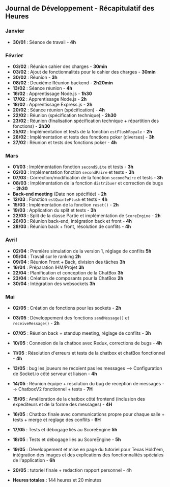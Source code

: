 ## Journal de Développement - Récapitulatif des Heures

### Janvier
- **30/01** : Séance de travail - **4h**

### Février
- **03/02** : Réunion cahier des charges - **30min**
- **03/02** : Ajout de fonctionnalités pour le cahier des charges - **30min**
- **30/02** : Réunion - **3h**
- **08/02** : Deuxième Réunion backend - **2h20min**
- **13/02** : Séance réunion - **4h**
- **16/02** : Apprentissage Node.js - **1h30**
- **17/02** : Apprentissage Node.js - **2h**
- **18/02** : Apprentissage Express.js - **2h**
- **20/02** : Séance réunion (spécification) - **4h**
- **22/02** : Réunion (spécification technique) - **2h30**
- **23/02** : Réunion (finalisation spécification technique + répartition des fonctions) - **2h30**
- **25/02** : Implémentation et tests de la fonction `estFlushRoyale` - **2h**
- **26/02** : Implémentation et tests des fonctions poker (diverses) - **3h**
- **27/02** : Réunion et tests des fonctions poker - **4h**

### Mars
- **01/03** : Implémentation fonction `secondSuite` et tests - **3h**
- **02/03** : Implémentation fonction `secondPaire` et tests - **3h**
- **07/03** : Correction/modification de la fonction `secondPaire` et tests - **3h**
- **08/03** : Implémentation de la fonction `distribuer` et correction de bugs - **2h30**
- **Back-end meeting** (Date non spécifiée) - **2h**
- **12/03** : Fonction `estQuinteFlush` et tests - **4h**
- **15/03** : Implémentation de la fonction `reset()` - **2h**
- **19/03** : Application du split et tests - **3h**
- **22/03** : Split de la classe Partie et implémentation de `ScoreEngine` - **2h**
- **26/03** : Réunion back-end, intégration back et front - **4h**
- **28/03** : Réunion back + front, résolution de conflits - **4h**

### Avril
- **02/04** : Première simulation de la version 1, réglage de conflits **5h**
- **05/04** : Travail sur le ranking **2h**
- **09/04** : Réunion Front + Back, division des tâches **3h**
- **16/04** : Préparation IHM/Projet **3h**
- **22/04** : Planification et conception de la ChatBox **3h**
- **23/04** : Création de composants pour la ChatBox **2h**
- **30/04** : Intégration des websockets **3h**

### Mai
- **02/05** : Création de fonctions pour les sockets - **2h**
- **03/05** : Développement des fonctions `sendMessage()` et `receiveMessage()` - **2h**
- **07/05** : Réunion back + standup meeting, réglage de conflits - **3h**
- **10/05** : Connexion de la chatbox avec Redux, corrections de bugs - **4h**
- **11/05** : Résolution d'erreurs et tests de la chatbox et chatBox fonctionnel - **4h**
- **13/05** : bug les joueurs ne recoient pas les messages --> Configuration de Socket.io côté serveur et liaison - **4h**
- **14/05** : Réunion équipe + resolution du bug de reception de messages --> ChatboxV2 fonctionnel + tests - **7H**
- **15/05** : Amélioration de la chatbox côté frontend (inclusion des expediteurs et de la forme des messages) - **4H**
- **16/05** : Chatbox finale avec communications propre pour chaque salle + tests + merge et reglage des conflits - **6H**
- **17/05** : Tests et débogage liés au ScoreEngine   **5h**
- **18/05** : Tests et débogage liés au ScoreEngine - **5h**
- **19/05** : Développement et mise en page du tutoriel pour Texas Hold'em, intégration des images et des explications des fonctionnalités spéciales de l'application - **6h**
- **20/05** : tutoriel finale + redaction rapport personnel - 4h

- **Heures totales** : 144 heures et 20 minutes